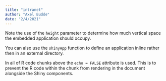 ```yaml
---
title: "intranet"
author: "Axel Budde"
date: "2/4/2021"
---
```


Note the use of the `height` parameter to determine how much vertical space the embedded application should occupy.

You can also use the `shinyApp` function to define an application inline rather then in an external directory.

In all of R code chunks above the `echo = FALSE` attribute is used. This is to prevent the R code within the chunk from rendering in the document alongside the Shiny components.

<div class="highlight">

<div id="htmlwidget-e94950bb35e903b2e7d7" style="width:700px;height:593.28px;" class="circlepackeR html-widget"></div>
<script type="application/json" data-for="htmlwidget-e94950bb35e903b2e7d7">{"x":{"data":{"name":"world","children":[{"name":"MHH","children":[{"name":"AP 1","ap":"AP 1","partner":"MHH","value":516860,"world":"world"},{"name":"AP 2","ap":"AP 2","partner":"MHH","value":358000,"world":"world"},{"name":"AP 3","ap":"AP 3","partner":"MHH","value":53229,"world":"world"}]},{"name":"EKUT","children":[{"name":"AP 2","ap":"AP 2","partner":"EKUT","value":104747,"world":"world"},{"name":"AP 3","ap":"AP 3","partner":"EKUT","value":259303,"world":"world"},{"name":"AP 6","ap":"AP 6","partner":"EKUT","value":358000,"world":"world"}]},{"name":"Charité","children":[{"name":"AP 1","ap":"AP 1","partner":"Charité","value":271310,"world":"world"},{"name":"AP 2","ap":"AP 2","partner":"Charité","value":78988,"world":"world"},{"name":"AP 3","ap":"AP 3","partner":"Charité","value":279896,"world":"world"},{"name":"AP 4","ap":"AP 4","partner":"Charité","value":53229,"world":"world"},{"name":"AP 6","ap":"AP 6","partner":"Charité","value":358000,"world":"world"},{"name":"AP 7","ap":"AP 7","partner":"Charité","value":175149,"world":"world"},{"name":"AP DZHK","ap":"AP DZHK","partner":"Charité","value":74676,"world":"world"}]},{"name":"UMG","children":[{"name":"AP 1","ap":"AP 1","partner":"UMG","value":209494,"world":"world"},{"name":"AP 3","ap":"AP 3","partner":"UMG","value":104747,"world":"world"},{"name":"AP 5","ap":"AP 5","partner":"UMG","value":61815,"world":"world"},{"name":"AP 6","ap":"AP 6","partner":"UMG","value":358000,"world":"world"},{"name":"AP DZHK","ap":"AP DZHK","partner":"UMG","value":498968,"world":"world"}]},{"name":"UKK","children":[{"name":"AP 1","ap":"AP 1","partner":"UKK","value":37766,"world":"world"},{"name":"AP 6","ap":"AP 6","partner":"UKK","value":358000,"world":"world"}]},{"name":"UKSH Kiel","children":[{"name":"AP 1","ap":"AP 1","partner":"UKSH Kiel","value":80698,"world":"world"},{"name":"AP 6","ap":"AP 6","partner":"UKSH Kiel","value":179000,"world":"world"}]},{"name":"LMU","children":[{"name":"AP 1","ap":"AP 1","partner":"LMU","value":78988,"world":"world"},{"name":"AP 6","ap":"AP 6","partner":"LMU","value":358000,"world":"world"}]},{"name":"TUM","children":[{"name":"AP 1","ap":"AP 1","partner":"TUM","value":25759,"world":"world"},{"name":"AP 2","ap":"AP 2","partner":"TUM","value":53229,"world":"world"},{"name":"AP 4","ap":"AP 4","partner":"TUM","value":25759,"world":"world"}]},{"name":"UKA","children":[{"name":"AP 1","ap":"AP 1","partner":"UKA","value":53229,"world":"world"},{"name":"AP 3","ap":"AP 3","partner":"UKA","value":89284,"world":"world"},{"name":"AP 6","ap":"AP 6","partner":"UKA","value":358000,"world":"world"}]},{"name":"UKB","children":[{"name":"AP 1","ap":"AP 1","partner":"UKB","value":175149,"world":"world"},{"name":"AP 4","ap":"AP 4","partner":"UKB","value":17173,"world":"world"},{"name":"AP 6","ap":"AP 6","partner":"UKB","value":358000,"world":"world"}]},{"name":"UKEr","children":[{"name":"AP 1","ap":"AP 1","partner":"UKEr","value":8586,"world":"world"},{"name":"AP 2","ap":"AP 2","partner":"UKEr","value":113334,"world":"world"}]},{"name":"FAU","children":[{"name":"AP 1","ap":"AP 1","partner":"FAU","value":70402,"world":"world"},{"name":"AP 2","ap":"AP 2","partner":"FAU","value":44642,"world":"world"}]},{"name":"UKF","children":[{"name":"AP 1","ap":"AP 1","partner":"UKF","value":70402,"world":"world"},{"name":"AP 6","ap":"AP 6","partner":"UKF","value":358000,"world":"world"}]},{"name":"UKJ","children":[{"name":"AP 1","ap":"AP 1","partner":"UKJ","value":44642,"world":"world"},{"name":"AP 6","ap":"AP 6","partner":"UKJ","value":358000,"world":"world"}]},{"name":"UKL","children":[{"name":"AP 1","ap":"AP 1","partner":"UKL","value":87574,"world":"world"},{"name":"AP 6","ap":"AP 6","partner":"UKL","value":358000,"world":"world"}]},{"name":"UKHD","children":[{"name":"AP 6","ap":"AP 6","partner":"UKHD","value":358000,"world":"world"},{"name":"AP 1","ap":"AP 1","partner":"UKHD","value":236964,"world":"world"},{"name":"AP 2","ap":"AP 2","partner":"UKHD","value":53229,"world":"world"},{"name":"AP 4","ap":"AP 4","partner":"UKHD","value":61815,"world":"world"}]},{"name":"UKSH Lübeck","children":[{"name":"AP 1","ap":"AP 1","partner":"UKSH Lübeck","value":51519,"world":"world"},{"name":"AP 2","ap":"AP 2","partner":"UKSH Lübeck","value":25759,"world":"world"},{"name":"AP 6","ap":"AP 6","partner":"UKSH Lübeck","value":179000,"world":"world"}]},{"name":"UKU","children":[{"name":"AP 1","ap":"AP 1","partner":"UKU","value":25759,"world":"world"},{"name":"AP 6","ap":"AP 6","partner":"UKU","value":358000,"world":"world"}]},{"name":"UMDD","children":[{"name":"AP 1","ap":"AP 1","partner":"UMDD","value":44642,"world":"world"},{"name":"AP 6","ap":"AP 6","partner":"UMDD","value":358000,"world":"world"}]},{"name":"UMM","children":[{"name":"AP 1","ap":"AP 1","partner":"UMM","value":25759,"world":"world"},{"name":"AP 2","ap":"AP 2","partner":"UMM","value":70402,"world":"world"},{"name":"AP 6","ap":"AP 6","partner":"UMM","value":358000,"world":"world"}]},{"name":"UKE","children":[{"name":"AP 6","ap":"AP 6","partner":"UKE","value":358000,"world":"world"}]},{"name":"UKFR","children":[{"name":"AP 6","ap":"AP 6","partner":"UKFR","value":358000,"world":"world"}]},{"name":"UKGM","children":[{"name":"AP 6","ap":"AP 6","partner":"UKGM","value":358000,"world":"world"}]},{"name":"UKH","children":[{"name":"AP 6","ap":"AP 6","partner":"UKH","value":358000,"world":"world"}]},{"name":"UKW","children":[{"name":"AP 6","ap":"AP 6","partner":"UKW","value":358000,"world":"world"}]},{"name":"UM","children":[{"name":"AP 6","ap":"AP 6","partner":"UM","value":358000,"world":"world"}]},{"name":"UMMD","children":[{"name":"AP 6","ap":"AP 6","partner":"UMMD","value":358000,"world":"world"}]},{"name":"WWU","children":[{"name":"AP 6","ap":"AP 6","partner":"WWU","value":358000,"world":"world"}]},{"name":"UKAU","children":[{"name":"AP 6","ap":"AP 6","partner":"UKAU","value":499000,"world":"world"}]},{"name":"UKD","children":[{"name":"AP 6","ap":"AP 6","partner":"UKD","value":490000,"world":"world"}]},{"name":"UKR","children":[{"name":"AP 6","ap":"AP 6","partner":"UKR","value":499000,"world":"world"}]},{"name":"UKS","children":[{"name":"AP 6","ap":"AP 6","partner":"UKS","value":499000,"world":"world"}]},{"name":"UMR","children":[{"name":"AP 6","ap":"AP 6","partner":"UMR","value":499000,"world":"world"}]}]},"options":{"size":"value","color_min":"hsl(56,80%,80%)","color_max":"hsl(341,30%,40%)"}},"evals":[],"jsHooks":[]}</script>

</div>

